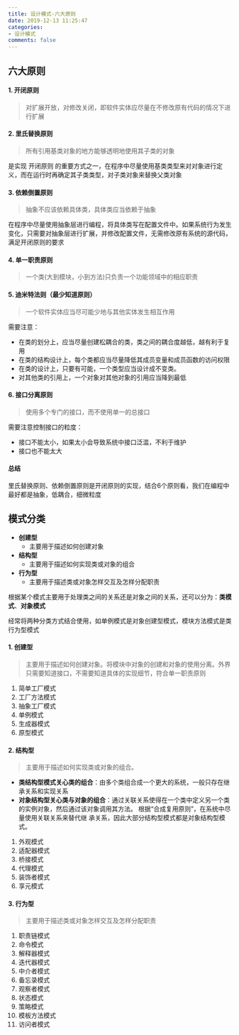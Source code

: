 ```yaml
---
title: 设计模式-六大原则
date: 2019-12-13 11:25:47
categories:
- 设计模式
comments: false
---
```


<!-- more -->

## 六大原则

#### 1. 开闭原则

> 对扩展开放，对修改关闭，即软件实体应尽量在不修改原有代码的情况下进行扩展



#### 2. 里氏替换原则

> 所有引用基类对象的地方能够透明地使用其子类的对象

是实现 开闭原则 的重要方式之一，在程序中尽量使用基类类型来对对象进行定义，而在运行时再确定其子类类型，对子类对象来替换父类对象



#### 3. 依赖倒置原则

> 抽象不应该依赖具体类，具体类应当依赖于抽象

在程序中尽量使用抽象层进行编程，将具体类写在配置文件中。如果系统行为发生变化，只需要对抽象层进行扩展，并修改配置文件，无需修改原有系统的源代码，满足开闭原则的要求



#### 4. 单一职责原则

> 一个类(大到模块，小到方法)只负责一个功能领域中的相应职责



#### 5. 迪米特法则（最少知道原则）

> 一个软件实体应当尽可能少地与其他实体发生相互作用

需要注意：
- 在类的划分上，应当尽量创建松耦合的类，类之间的耦合度越低，越有利于复用
- 在类的结构设计上，每个类都应当尽量降低其成员变量和成员函数的访问权限
- 在类的设计上，只要有可能，一个类型应当设计成不变类。
- 对其他类的引用上，一个对象对其他对象的引用应当降到最低



#### 6. 接口分离原则

> 使用多个专门的接口，而不使用单一的总接口

需要注意控制接口的粒度：
- 接口不能太小，如果太小会导致系统中接口泛滥，不利于维护
- 接口也不能太大



#### 总结

里氏替换原则、依赖倒置原则是开闭原则的实现，结合6个原则看，我们在编程中最好都是抽象，低耦合，细微粒度



## 模式分类

- **创建型**
  - 主要用于描述如何创建对象
- **结构型**
	- 主要用于描述如何实现类或对象的组合
- **行为型**
	- 主要用于描述类或对象怎样交互及怎样分配职责

根据某个模式主要用于处理类之间的关系还是对象之间的关系，还可以分为：**类模式**、**对象模式**

经常将两种分类方式结合使用，如单例模式是对象创建型模式，模块方法模式是类行为型模式


#### 1. 创建型

> 主要用于描述如何创建对象。将模块中对象的创建和对象的使用分离。外界只需要知道接口，不需要知道具体的实现细节，符合单一职责原则

1. 简单工厂模式
2. 工厂方法模式
3. 抽象工厂模式
4. 单例模式
5. 生成器模式
6. 原型模式



#### 2. 结构型

> 主要用于描述如何实现类或对象的组合。
>

- **类结构型模式关心类的组合**：由多个类组合成一个更大的系统，一般只存在继承关系和实现关系
- **对象结构型关心类与对象的组合**：通过关联关系使得在一个类中定义另一个类的实例对象，然后通过该对象调用其方法。 根据“合成复用原则”，在系统中尽量使用关联关系来替代继 承关系，因此大部分结构型模式都是对象结构型模式。

1. 外观模式
2. 适配器模式
3. 桥接模式
4. 代理模式
5. 装饰者模式
6. 享元模式



#### 3. 行为型

> 主要用于描述类或对象怎样交互及怎样分配职责
>

1. 职责链模式
2. 命令模式
3. 解释器模式
4. 迭代器模式
5. 中介者模式
6. 备忘录模式
7. 观察者模式
8. 状态模式
9. 策略模式
10. 模板方法模式
11. 访问者模式



